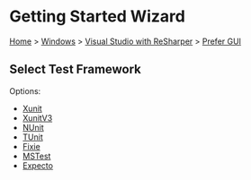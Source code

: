 <!--
GENERATED FILE - DO NOT EDIT
This file was generated by [MarkdownSnippets](https://github.com/SimonCropp/MarkdownSnippets).
Source File: /docs/mdsource/wiz/Windows_VisualStudioWithReSharper_Gui.source.md
To change this file edit the source file and then run MarkdownSnippets.
-->

# Getting Started Wizard

[Home](/docs/wiz/readme.md) > [Windows](Windows.md) > [Visual Studio with ReSharper](Windows_VisualStudioWithReSharper.md) > [Prefer GUI](Windows_VisualStudioWithReSharper_Gui.md)

## Select Test Framework

Options:
 * [Xunit](Windows_VisualStudioWithReSharper_Gui_Xunit.md)
 * [XunitV3](Windows_VisualStudioWithReSharper_Gui_XunitV3.md)
 * [NUnit](Windows_VisualStudioWithReSharper_Gui_NUnit.md)
 * [TUnit](Windows_VisualStudioWithReSharper_Gui_TUnit.md)
 * [Fixie](Windows_VisualStudioWithReSharper_Gui_Fixie.md)
 * [MSTest](Windows_VisualStudioWithReSharper_Gui_MSTest.md)
 * [Expecto](Windows_VisualStudioWithReSharper_Gui_Expecto.md)
